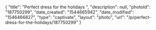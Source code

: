 {
    "title": "Perfect dress for the holidays ",
    "description": null,
    "photoId": "187750299",
    "date_created": "1544665942",
    "date_modified": "1546466827",
    "type": "captivate",
    "layout": "photo",
    "url": "\/p\/perfect-dress-for-the-holidays\/187750299"
}